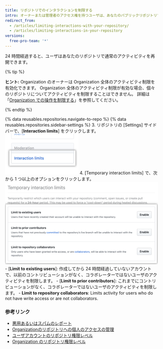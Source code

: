 ```yaml
---
title: リポジトリでのインタラクションを制限する
intro: オーナーまたは管理者のアクセス権を持つユーザは、あなたのパブリックリポジトリで特定のユーザがコメントする、Issue をオープンする、あるいはプルリクエストを作成するのを一時的に制限し、一定の期間、アクティビティ制限を適用することができます。
redirect_from:
  - /articles/limiting-interactions-with-your-repository/
  - /articles/limiting-interactions-in-your-repository
versions:
  free-pro-team: '*'
---
```


24 時間経過すると、ユーザはあなたのリポジトリで通常のアクティビティを再開できます。

{% tip %}

**ヒント:** Organization のオーナーは Organization 全体のアクティビティ制限を有効化できます。 Organization 全体のアクティビティ制限が有効な場合、個々のリポジトリについてアクティビティを制限することはできません。 詳細は「[Organization での操作を制限する](/articles/limiting-interactions-in-your-organization)」を参照してください。

{% endtip %}

{% data reusables.repositories.navigate-to-repo %}
{% data reusables.repositories.sidebar-settings %}
3. リポジトリの [Settings] サイドバーで、[**Interaction limits**] をクリックします。 ![リポジトリの設定での [Interaction limits] ](/assets/images/help/repository/repo-settings-interaction-limits.png)
4. [Temporary interaction limits] で、次から 1 つ以上のオプションをクリックします。 ![[Temporary interaction limits] のオプション](/assets/images/help/repository/temporary-interaction-limits-options.png)
    - [**Limit to existing users**]: 作成してから 24 時間経過していないアカウントで、以前のコントリビューションがなく、コラボレーターではないユーザのアクティビティを制限します。
    - [**Limit to prior contributors**]: これまでにコントリビューションがなく、コラボレーターではないユーザのアクティビティを制限します。
    - **Limit to repository collaborators**: Limits activity for users who do not have write access or are not collaborators.

### 参考リンク
- [悪用あるいはスパムのレポート](/articles/reporting-abuse-or-spam)
- [Organizationのリポジトリへの個人のアクセスの管理](/articles/managing-an-individual-s-access-to-an-organization-repository)
- [ユーザアカウントのリポジトリ権限レベル](/articles/permission-levels-for-a-user-account-repository)
- [Organization のリポジトリ権限レベル](/articles/repository-permission-levels-for-an-organization)
